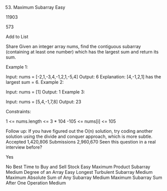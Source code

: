 53. Maximum Subarray
    Easy

11903

573

Add to List

Share
Given an integer array nums, find the contiguous subarray (containing at least one number) which has the largest sum and return its sum.



Example 1:

Input: nums = [-2,1,-3,4,-1,2,1,-5,4]
Output: 6
Explanation: [4,-1,2,1] has the largest sum = 6.
Example 2:

Input: nums = [1]
Output: 1
Example 3:

Input: nums = [5,4,-1,7,8]
Output: 23


Constraints:

1 <= nums.length <= 3 * 104
-105 <= nums[i] <= 105


Follow up: If you have figured out the O(n) solution, try coding another solution using the divide and conquer approach, which is more subtle.
Accepted
1,420,806
Submissions
2,960,670
Seen this question in a real interview before?

Yes

No
Best Time to Buy and Sell Stock
Easy
Maximum Product Subarray
Medium
Degree of an Array
Easy
Longest Turbulent Subarray
Medium
Maximum Absolute Sum of Any Subarray
Medium
Maximum Subarray Sum After One Operation
Medium
